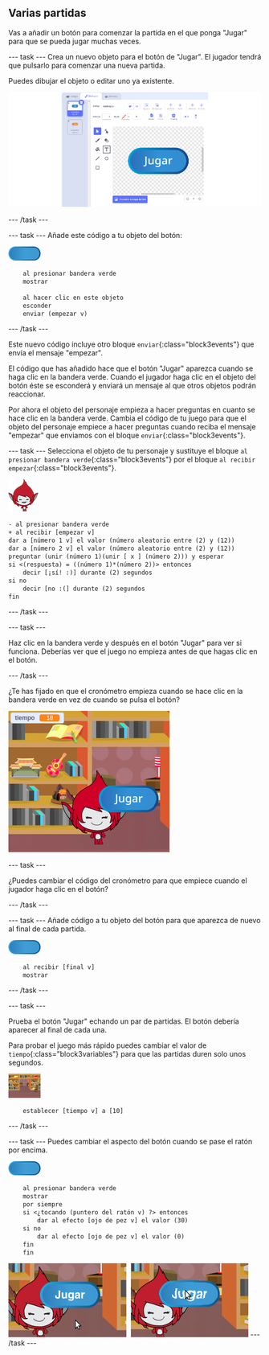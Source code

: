## Varias partidas

Vas a añadir un botón para comenzar la partida en el que ponga "Jugar" para que se pueda jugar muchas veces.

--- task --- Crea un nuevo objeto para el botón de "Jugar". El jugador tendrá que pulsarlo para comenzar una nueva partida.

Puedes dibujar el objeto o editar uno ya existente.

![Imagen del botón de jugar](images/brain-play.png)

--- /task ---

--- task --- Añade este código a tu objeto del botón:

![Objeto del botón](images/button-sprite.png)

```blocks3
    al presionar bandera verde
    mostrar

    al hacer clic en este objeto
    esconder
    enviar (empezar v)
```

--- /task ---

Este nuevo código incluye otro bloque `enviar`{:class="block3events"} que envía el mensaje "empezar".

El código que has añadido hace que el botón "Jugar" aparezca cuando se haga clic en la bandera verde. Cuando el jugador haga clic en el objeto del botón éste se esconderá y enviará un mensaje al que otros objetos podrán reaccionar.

Por ahora el objeto del personaje empieza a hacer preguntas en cuanto se hace clic en la bandera verde. Cambia el código de tu juego para que el objeto del personaje empiece a hacer preguntas cuando reciba el mensaje "empezar" que enviamos con el bloque `enviar`{:class="block3events"}.

--- task --- Selecciona el objeto de tu personaje y sustituye el bloque `al presionar bandera verde`{:class="block3events"} por el bloque `al recibir empezar`{:class="block3events"}.

![Objeto del personaje](images/giga-sprite.png)

```blocks3
- al presionar bandera verde
+ al recibir [empezar v]
dar a [número 1 v] el valor (número aleatorio entre (2) y (12))
dar a [número 2 v] el valor (número aleatorio entre (2) y (12))
preguntar (unir (número 1)(unir [ x ] (número 2))) y esperar
si <(respuesta) = ((número 1)*(número 2))> entonces
    decir [¡sí! :)] durante (2) segundos
si no
    decir [no :(] durante (2) segundos
fin
```

--- /task ---

--- task ---

Haz clic en la bandera verde y después en el botón "Jugar" para ver si funciona. Deberías ver que el juego no empieza antes de que hagas clic en el botón.

--- /task ---

¿Te has fijado en que el cronómetro empieza cuando se hace clic en la bandera verde en vez de cuando se pulsa el botón?

![El cronómetro ha comenzado](images/brain-timer-bug.png)

--- task ---

¿Puedes cambiar el código del cronómetro para que empiece cuando el jugador haga clic en el botón?

--- /task ---

--- task --- Añade código a tu objeto del botón para que aparezca de nuevo al final de cada partida.

![Objeto del botón](images/button-sprite.png)

```blocks3
    al recibir [final v]
    mostrar
```

--- /task ---

--- task ---

Prueba el botón "Jugar" echando un par de partidas. El botón debería aparecer al final de cada una.

Para probar el juego más rápido puedes cambiar el valor de `tiempo`{:class="block3variables"} para que las partidas duren solo unos segundos.

![Escenario](images/stage-sprite.png)

```blocks3
    establecer [tiempo v] a [10]
```

--- /task ---

--- task --- Puedes cambiar el aspecto del botón cuando se pase el ratón por encima.

![Button](images/button-sprite.png)

```blocks3
    al presionar bandera verde
    mostrar
    por siempre 
    si <¿tocando (puntero del ratón v) ?> entonces 
        dar al efecto [ojo de pez v] el valor (30)
    si no 
        dar al efecto [ojo de pez v] el valor (0)
    fin
    fin
```

![captura de pantalla](images/brain-fisheye.png) --- /task ---